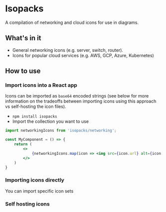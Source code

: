# Isopacks
A compilation of networking and cloud icons for use in diagrams.

## What's in it
- General networking icons (e.g. server, switch, router).
- Icons for popular cloud services (e.g. AWS, GCP, Azure, Kubernetes)

## How to use

### Import icons into a React app
Icons can be imported as `base64` encoded strings (see below for more information on the tradeoffs between importing icons using this approach vs self-hosting the icon files).

- `npm install isopacks`
- Import the collection you want to use
```jsx
import networkingIcons from 'isopacks/networking';

const MyComponent = () => {
    return (
        <>
            {networkingIcons.map(icon => <img src={icon.url} alt={icon.name} />)}
        </>
    )
}
```

### Importing icons directly
You can import specific icon sets 

### Self hosting icons